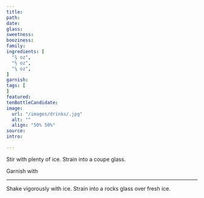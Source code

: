 ```yaml
---
title:
path:
date:
glass:
sweetness:
booziness:
family:
ingredients: [
  "¾ oz",
  "½ oz",
  "¼ oz",
]
garnish:
tags: [
]
featured:
tenBottleCandidate:
image:
  url: "/images/drinks/.jpg"
  alt: ""
  align: "50% 50%"
source: 
intro:

---
```

Stir with plenty of ice. Strain into a coupe glass.

Garnish with

---
Shake vigorously with ice. Strain into a rocks glass over fresh ice.
